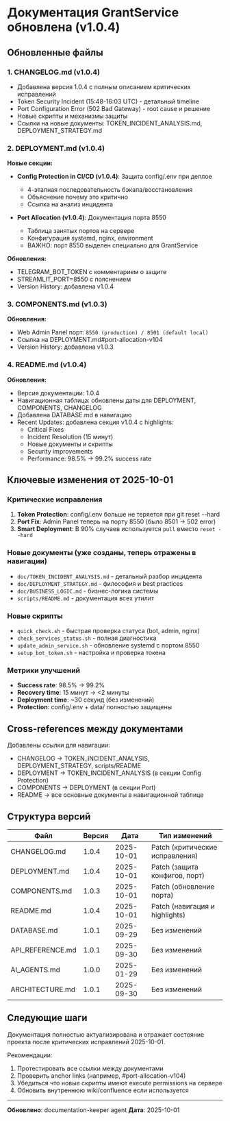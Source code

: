 # Документация GrantService обновлена (v1.0.4)

## Обновленные файлы

### 1. CHANGELOG.md (v1.0.4)
- Добавлена версия 1.0.4 с полным описанием критических исправлений
- Token Security Incident (15:48-16:03 UTC) - детальный timeline
- Port Configuration Error (502 Bad Gateway) - root cause и решение
- Новые скрипты и механизмы защиты
- Ссылки на новые документы: TOKEN_INCIDENT_ANALYSIS.md, DEPLOYMENT_STRATEGY.md

### 2. DEPLOYMENT.md (v1.0.4)
**Новые секции:**
- **Config Protection in CI/CD (v1.0.4)**: Защита config/.env при деплое
  - 4-этапная последовательность бэкапа/восстановления
  - Объяснение почему это критично
  - Ссылка на анализ инцидента
  
- **Port Allocation (v1.0.4)**: Документация порта 8550
  - Таблица занятых портов на сервере
  - Конфигурация systemd, nginx, environment
  - ВАЖНО: порт 8550 выделен специально для GrantService

**Обновления:**
- TELEGRAM_BOT_TOKEN с комментарием о защите
- STREAMLIT_PORT=8550 с пояснением
- Version History: добавлена v1.0.4

### 3. COMPONENTS.md (v1.0.3)
**Обновления:**
- Web Admin Panel порт: `8550 (production) / 8501 (default local)`
- Ссылка на DEPLOYMENT.md#port-allocation-v104
- Version History: добавлена v1.0.3

### 4. README.md (v1.0.4)
**Обновления:**
- Версия документации: 1.0.4
- Навигационная таблица: обновлены даты для DEPLOYMENT, COMPONENTS, CHANGELOG
- Добавлена DATABASE.md в навигацию
- Recent Updates: добавлена секция v1.0.4 с highlights:
  - Critical Fixes
  - Incident Resolution (15 минут)
  - Новые документы и скрипты
  - Security improvements
  - Performance: 98.5% → 99.2% success rate

## Ключевые изменения от 2025-10-01

### Критические исправления
1. **Token Protection**: config/.env больше не теряется при git reset --hard
2. **Port Fix**: Admin Panel теперь на порту 8550 (было 8501 → 502 error)
3. **Smart Deployment**: В 90% случаев используется `pull` вместо `reset --hard`

### Новые документы (уже созданы, теперь отражены в навигации)
- `doc/TOKEN_INCIDENT_ANALYSIS.md` - детальный разбор инцидента
- `doc/DEPLOYMENT_STRATEGY.md` - философия и best practices
- `doc/BUSINESS_LOGIC.md` - бизнес-логика системы
- `scripts/README.md` - документация всех утилит

### Новые скрипты
- `quick_check.sh` - быстрая проверка статуса (bot, admin, nginx)
- `check_services_status.sh` - полная диагностика
- `update_admin_service.sh` - обновление systemd с портом 8550
- `setup_bot_token.sh` - настройка и проверка токена

### Метрики улучшений
- **Success rate**: 98.5% → 99.2%
- **Recovery time**: 15 минут → <2 минуты
- **Deployment time**: ~30 секунд (без изменений)
- **Protection**: config/.env + data/ полностью защищены

## Cross-references между документами

Добавлены ссылки для навигации:
- CHANGELOG → TOKEN_INCIDENT_ANALYSIS, DEPLOYMENT_STRATEGY, scripts/README
- DEPLOYMENT → TOKEN_INCIDENT_ANALYSIS (в секции Config Protection)
- COMPONENTS → DEPLOYMENT (в секции Port)
- README → все основные документы в навигационной таблице

## Структура версий

| Файл | Версия | Дата | Тип изменений |
|------|--------|------|---------------|
| CHANGELOG.md | 1.0.4 | 2025-10-01 | Patch (критические исправления) |
| DEPLOYMENT.md | 1.0.4 | 2025-10-01 | Patch (защита конфигов, порт) |
| COMPONENTS.md | 1.0.3 | 2025-10-01 | Patch (обновление порта) |
| README.md | 1.0.4 | 2025-10-01 | Patch (навигация и highlights) |
| DATABASE.md | 1.0.1 | 2025-09-29 | Без изменений |
| API_REFERENCE.md | 1.0.1 | 2025-09-30 | Без изменений |
| AI_AGENTS.md | 1.0.0 | 2025-01-29 | Без изменений |
| ARCHITECTURE.md | 1.0.1 | 2025-09-30 | Без изменений |

## Следующие шаги

Документация полностью актуализирована и отражает состояние проекта после критических исправлений 2025-10-01.

Рекомендации:
1. Протестировать все ссылки между документами
2. Проверить anchor links (например, #port-allocation-v104)
3. Убедиться что новые скрипты имеют execute permissions на сервере
4. Обновить внутреннюю wiki/confluence если используется

---
**Обновлено**: documentation-keeper agent
**Дата**: 2025-10-01

